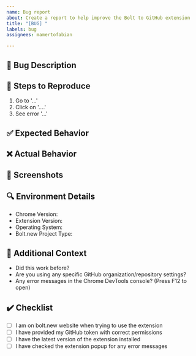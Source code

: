 ```yaml
---
name: Bug report
about: Create a report to help improve the Bolt to GitHub extension
title: "[BUG] "
labels: bug
assignees: mamertofabian

---
```


## 🐛 Bug Description
<!-- A clear and brief description of what the bug is -->

## 📝 Steps to Reproduce
1. Go to '...'
2. Click on '....'
3. See error '...'

## ✅ Expected Behavior
<!-- A clear description of what you expected to happen -->

## ❌ Actual Behavior
<!-- What actually happened instead -->

## 📸 Screenshots
<!-- If applicable, add screenshots to help explain your problem -->

## 🔍 Environment Details
- Chrome Version: <!-- e.g., 120.0.6099.109 -->
- Extension Version: <!-- Find this at chrome://extensions -->
- Operating System: <!-- e.g., Windows 11, macOS Sonoma -->
- Bolt.new Project Type: <!-- e.g., Next.js, React, Vue -->

## 💾 Additional Context
<!-- Add any other context about the problem here -->
- Did this work before?
- Are you using any specific GitHub organization/repository settings?
- Any error messages in the Chrome DevTools console? (Press F12 to open)

## ✔️ Checklist
<!-- Mark the boxes that apply -->
- [ ] I am on bolt.new website when trying to use the extension
- [ ] I have provided my GitHub token with correct permissions
- [ ] I have the latest version of the extension installed
- [ ] I have checked the extension popup for any error messages

<!--
Tips for good bug reports:
1. Use clear and descriptive titles
2. Include specific error messages if any
3. Mention if this is a recurring issue
4. Share any workarounds you've tried
-->
